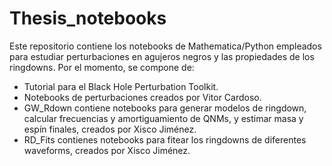 # Thesis_notebooks

Este repositorio contiene los notebooks de Mathematica/Python empleados para estudiar perturbaciones en agujeros negros y las propiedades de los ringdowns. Por el momento, se compone de:
- Tutorial para el Black Hole Perturbation Toolkit.
- Notebooks de perturbaciones creados por Vitor Cardoso.
- GW_Rdown contiene notebooks para generar modelos de ringdown, calcular frecuencias y amortiguamiento de QNMs, y estimar masa y espín finales, creados por Xisco Jiménez.
- RD_Fits contienes notebooks para fitear los ringdowns de diferentes waveforms, creados por Xisco Jiménez.
